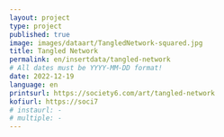 ```yaml
---
layout: project
type: project
published: true
image: images/dataart/TangledNetwork-squared.jpg
title: Tangled Network
permalink: en/insertdata/tangled-network
# All dates must be YYYY-MM-DD format!
date: 2022-12-19
language: en
printsurl: https://society6.com/art/tangled-network
kofiurl: https://soci7
# instaurl: -
# multiple: -
---
```

